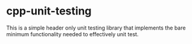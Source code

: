 # cpp-unit-testing

This is a simple header only unit testing library that implements the bare minimum functionality needed to effectively unit test.


